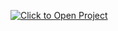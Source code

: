 [![Click to Open Project](assets/3d-button.png)](https://shahadthayyil.github.io/MERN_COURSE_P_01/)
